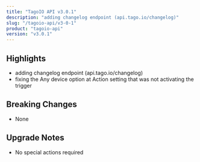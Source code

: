 ```yaml
---
title: "TagoIO API v3.0.1"
description: "adding changelog endpoint (api.tago.io/changelog)"
slug: "/tagoio-api/v3-0-1"
product: "tagoio-api"
version: "v3.0.1"
---
```


## Highlights

- adding changelog endpoint (api.tago.io/changelog)
- fixing the Any device option at Action setting that was not activating the trigger

## Breaking Changes

- None

## Upgrade Notes

- No special actions required

